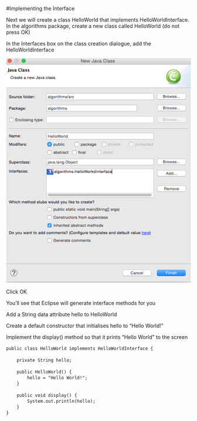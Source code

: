 #Implementing the Interface

Next we will create a class HelloWorld that implements HelloWorldInterface. In the algorithms package, create a new class called HelloWorld (do not press OK)

In the Interfaces box on the class creation dialogue, add the HelloWorldInterface

![](img/04.png)

Click OK

You’ll see that Eclipse will generate interface methods for you 

Add a String data attribute hello to HelloWorld

Create a default constructor that initialises hello to “Hello World!”

Implement the display() method so that it prints “Hello World” to the screen

~~~
public class HelloWorld implements HelloWorldInterface {

	private String hello;

	public HelloWorld() {
		hello = "Hello World!";
	}

	public void display() {
		System.out.println(hello);
	}
}
~~~
